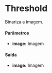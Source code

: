 # Threshold

Binariza a imagem.

#### Parâmetros
* __image:__ Imagem

#### Saída
* __image:__ Imagem
